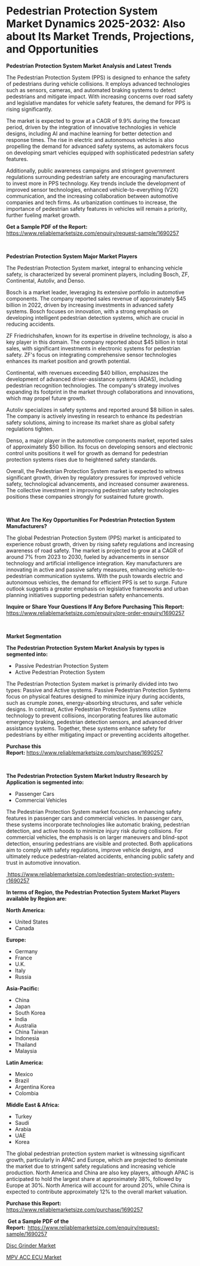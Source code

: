 <p><h1>Pedestrian Protection System Market Dynamics 2025-2032: Also about Its Market Trends, Projections, and Opportunities</h1></p><p><strong>Pedestrian Protection System Market Analysis and Latest Trends</strong></p>
<p><p>The Pedestrian Protection System (PPS) is designed to enhance the safety of pedestrians during vehicle collisions. It employs advanced technologies such as sensors, cameras, and automated braking systems to detect pedestrians and mitigate impact. With increasing concerns over road safety and legislative mandates for vehicle safety features, the demand for PPS is rising significantly.</p><p>The market is expected to grow at a CAGR of 9.9% during the forecast period, driven by the integration of innovative technologies in vehicle designs, including AI and machine learning for better detection and response times. The rise in electric and autonomous vehicles is also propelling the demand for advanced safety systems, as automakers focus on developing smart vehicles equipped with sophisticated pedestrian safety features. </p><p>Additionally, public awareness campaigns and stringent government regulations surrounding pedestrian safety are encouraging manufacturers to invest more in PPS technology. Key trends include the development of improved sensor technologies, enhanced vehicle-to-everything (V2X) communication, and the increasing collaboration between automotive companies and tech firms. As urbanization continues to increase, the importance of pedestrian safety features in vehicles will remain a priority, further fueling market growth.</p></p>
<p><strong>Get a Sample PDF of the Report:&nbsp;</strong> <a href="https://www.reliablemarketsize.com/enquiry/request-sample/1690257?utm_campaign=2113&utm_medium=2&utm_source=Github&utm_content=ia&utm_term=26032025&utm_id=pedestrian-protection-system">https://www.reliablemarketsize.com/enquiry/request-sample/1690257</a></p>
<p>&nbsp;</p>
<p><strong>Pedestrian Protection System Major Market Players</strong></p>
<p><p>The Pedestrian Protection System market, integral to enhancing vehicle safety, is characterized by several prominent players, including Bosch, ZF, Continental, Autoliv, and Denso. </p><p>Bosch is a market leader, leveraging its extensive portfolio in automotive components. The company reported sales revenue of approximately $45 billion in 2022, driven by increasing investments in advanced safety systems. Bosch focuses on innovation, with a strong emphasis on developing intelligent pedestrian detection systems, which are crucial in reducing accidents.</p><p>ZF Friedrichshafen, known for its expertise in driveline technology, is also a key player in this domain. The company reported about $45 billion in total sales, with significant investments in electronic systems for pedestrian safety. ZF's focus on integrating comprehensive sensor technologies enhances its market position and growth potential.</p><p>Continental, with revenues exceeding $40 billion, emphasizes the development of advanced driver-assistance systems (ADAS), including pedestrian recognition technologies. The company's strategy involves expanding its footprint in the market through collaborations and innovations, which may propel future growth.</p><p>Autoliv specializes in safety systems and reported around $8 billion in sales. The company is actively investing in research to enhance its pedestrian safety solutions, aiming to increase its market share as global safety regulations tighten.</p><p>Denso, a major player in the automotive components market, reported sales of approximately $50 billion. Its focus on developing sensors and electronic control units positions it well for growth as demand for pedestrian protection systems rises due to heightened safety standards.</p><p>Overall, the Pedestrian Protection System market is expected to witness significant growth, driven by regulatory pressures for improved vehicle safety, technological advancements, and increased consumer awareness. The collective investment in improving pedestrian safety technologies positions these companies strongly for sustained future growth.</p></p>
<p>&nbsp;</p>
<p><strong>What Are The Key Opportunities For Pedestrian Protection System Manufacturers?</strong></p>
<p><p>The global Pedestrian Protection System (PPS) market is anticipated to experience robust growth, driven by rising safety regulations and increasing awareness of road safety. The market is projected to grow at a CAGR of around 7% from 2023 to 2030, fueled by advancements in sensor technology and artificial intelligence integration. Key manufacturers are innovating in active and passive safety measures, enhancing vehicle-to-pedestrian communication systems. With the push towards electric and autonomous vehicles, the demand for efficient PPS is set to surge. Future outlook suggests a greater emphasis on legislative frameworks and urban planning initiatives supporting pedestrian safety enhancements.</p></p>
<p><strong>Inquire or Share Your Questions If Any Before Purchasing This Report:</strong> <a href="https://www.reliablemarketsize.com/enquiry/pre-order-enquiry/1690257?utm_campaign=2113&utm_medium=2&utm_source=Github&utm_content=ia&utm_term=26032025&utm_id=pedestrian-protection-system">https://www.reliablemarketsize.com/enquiry/pre-order-enquiry/1690257</a></p>
<p>&nbsp;</p>
<p><strong>Market Segmentation</strong></p>
<p><strong>The Pedestrian Protection System Market Analysis by types is segmented into:</strong></p>
<p><ul><li>Passive Pedestrian Protection System</li><li>Active Pedestrian Protection System</li></ul></p>
<p><p>The Pedestrian Protection System market is primarily divided into two types: Passive and Active systems. Passive Pedestrian Protection Systems focus on physical features designed to minimize injury during accidents, such as crumple zones, energy-absorbing structures, and safer vehicle designs. In contrast, Active Pedestrian Protection Systems utilize technology to prevent collisions, incorporating features like automatic emergency braking, pedestrian detection sensors, and advanced driver assistance systems. Together, these systems enhance safety for pedestrians by either mitigating impact or preventing accidents altogether.</p></p>
<p><strong>Purchase this Report:&nbsp;</strong><a href="https://www.reliablemarketsize.com/purchase/1690257?utm_campaign=2113&utm_medium=2&utm_source=Github&utm_content=ia&utm_term=26032025&utm_id=pedestrian-protection-system">https://www.reliablemarketsize.com/purchase/1690257</a></p>
<p>&nbsp;</p>
<p><strong>The Pedestrian Protection System Market Industry Research by Application is segmented into:</strong></p>
<p><ul><li>Passenger Cars</li><li>Commercial Vehicles</li></ul></p>
<p><p>The Pedestrian Protection System market focuses on enhancing safety features in passenger cars and commercial vehicles. In passenger cars, these systems incorporate technologies like automatic braking, pedestrian detection, and active hoods to minimize injury risk during collisions. For commercial vehicles, the emphasis is on larger maneuvers and blind-spot detection, ensuring pedestrians are visible and protected. Both applications aim to comply with safety regulations, improve vehicle designs, and ultimately reduce pedestrian-related accidents, enhancing public safety and trust in automotive innovation.</p></p>
<p><a href="https://www.reliablemarketsize.com/pedestrian-protection-system-r1690257?utm_campaign=2113&utm_medium=2&utm_source=Github&utm_content=ia&utm_term=26032025&utm_id=pedestrian-protection-system">&nbsp;https://www.reliablemarketsize.com/pedestrian-protection-system-r1690257</a></p>
<p><strong>In terms of Region, the Pedestrian Protection System Market Players available by Region are:</strong></p>
<p>
    <p> <strong> North America: </strong>
        <ul>
            <li>United States</li>
            <li>Canada</li>
        </ul>
        </p> 
    <p> <strong> Europe: </strong>
        <ul>
            <li>Germany</li>
            <li>France</li>
            <li>U.K.</li>
            <li>Italy</li>
            <li>Russia</li>
        </ul>
        </p> 
    <p> <strong> Asia-Pacific: </strong>
        <ul>
            <li>China</li>
            <li>Japan</li>
            <li>South Korea</li>
            <li>India</li>
            <li>Australia</li>
            <li>China Taiwan</li>
            <li>Indonesia</li>
            <li>Thailand</li>
            <li>Malaysia</li>
        </ul>
        </p> 
    <p> <strong> Latin America: </strong>
        <ul>
            <li>Mexico</li>
            <li>Brazil</li>
            <li>Argentina Korea</li>
            <li>Colombia</li>
        </ul>
        </p> 
    <p> <strong> Middle East & Africa: </strong>
        <ul>
            <li>Turkey</li>
            <li>Saudi</li>
            <li>Arabia</li>
            <li>UAE</li>
            <li>Korea</li>
        </ul>
    </p>
    </p>
<p><p>The global pedestrian protection system market is witnessing significant growth, particularly in APAC and Europe, which are projected to dominate the market due to stringent safety regulations and increasing vehicle production. North America and China are also key players, although APAC is anticipated to hold the largest share at approximately 38%, followed by Europe at 30%. North America will account for around 20%, while China is expected to contribute approximately 12% to the overall market valuation.</p></p>
<p><strong>Purchase this Report: </strong><a href="https://www.reliablemarketsize.com/purchase/1690257?utm_campaign=2113&utm_medium=2&utm_source=Github&utm_content=ia&utm_term=26032025&utm_id=pedestrian-protection-system">https://www.reliablemarketsize.com/purchase/1690257</a></p>
<p>&nbsp;<strong>Get a Sample PDF of the Report:&nbsp;&nbsp;</strong><a href="https://www.reliablemarketsize.com/enquiry/request-sample/1690257?utm_campaign=2113&utm_medium=2&utm_source=Github&utm_content=ia&utm_term=26032025&utm_id=pedestrian-protection-system">https://www.reliablemarketsize.com/enquiry/request-sample/1690257</a></p>
<p><strong></strong></p>
<p><p><a href="https://github.com/dringals/Market-Research-Report-List-6/blob/main/disc-grinder-market.md?utm_campaign=2113&utm_medium=2&utm_source=Github&utm_content=ia&utm_term=26032025&utm_id=pedestrian-protection-system">Disc Grinder Market</a></p><p><a href="https://github.com/mharielmesa/Market-Research-Report-List-5/blob/main/mpv-acc-ecu-market.md?utm_campaign=2113&utm_medium=2&utm_source=Github&utm_content=ia&utm_term=26032025&utm_id=pedestrian-protection-system">MPV ACC ECU Market</a></p></p>